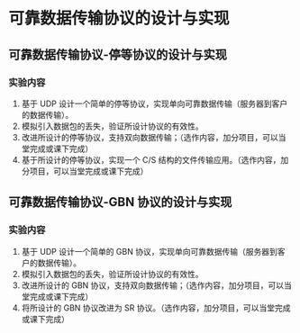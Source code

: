 # 可靠数据传输协议的设计与实现

## 可靠数据传输协议-停等协议的设计与实现

### 实验内容

1. 基于 UDP 设计一个简单的停等协议，实现单向可靠数据传输（服务器到客户的数据传输）。
2. 模拟引入数据包的丢失，验证所设计协议的有效性。
3. 改进所设计的停等协议，支持双向数据传输；（选作内容，加分项目，可以当堂完成或课下完成）
4. 基于所设计的停等协议，实现一个 C/S 结构的文件传输应用。（选作内容，加分项目，可以当堂完成或课下完成）

## 可靠数据传输协议-GBN 协议的设计与实现

### 实验内容

1. 基于 UDP 设计一个简单的 GBN 协议，实现单向可靠数据传输（服务器到客户的数据传输）。
2. 模拟引入数据包的丢失，验证所设计协议的有效性。
3. 改进所设计的 GBN 协议，支持双向数据传输；（选作内容，加分项目，可以当堂完成或课下完成）
4. 将所设计的 GBN 协议改进为 SR 协议。（选作内容，加分项目，可以当堂完成或课下完成）
